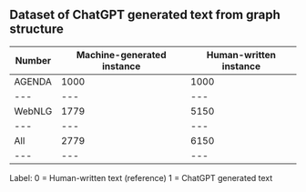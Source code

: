 ## Dataset of ChatGPT generated text from graph structure

<!-- TABLE_GENERATE_START -->

| Number | Machine-generated instance | Human-written instance | 
| --- | --- | --- | 
| AGENDA | 1000| 1000 | 
| --- | --- | --- | 
| WebNLG | 1779| 5150 | 
| --- | --- | --- | 
All | 2779| 6150 | 
| --- | --- | --- | 



Label: 0 = Human-written text (reference)
       1 = ChatGPT generated text
